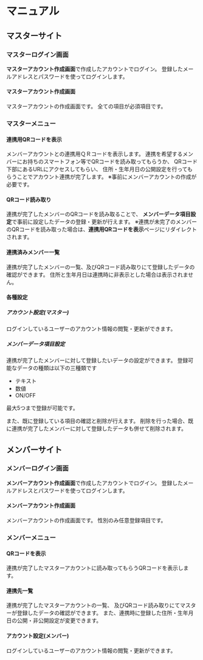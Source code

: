 # マニュアル

## マスターサイト

### マスターログイン画面

**マスターアカウント作成画面**で作成したアカウントでログイン。
登録したメールアドレスとパスワードを使ってログインします。

#### マスターアカウント作成画面

マスターアカウントの作成画面です。
全ての項目が必須項目です。

### マスターメニュー

#### 連携用QRコードを表示

メンバーアカウントとの連携用ＱＲコードを表示します。
連携を希望するメンバーにお持ちのスマートフォン等でQRコードを読み取ってもらうか、
QRコード下部にあるURLにアクセスしてもらい、
住所・生年月日の公開設定を行ってもらうことでアカウント連携が完了します。
※事前にメンバーアカウントの作成が必要です。

#### QRコード読み取り

連携が完了したメンバーのQRコードを読み取ることで、
**メンバーデータ項目設定**で事前に設定したデータの登録・更新が行えます。
※連携が未完了のメンバーのQRコードを読み取った場合は、**連携用QRコードを表示**ページにリダイレクトされます。

#### 連携済みメンバー一覧

連携が完了したメンバーの一覧、及びQRコード読み取りにて登録したデータの確認ができます。
住所と生年月日は連携時に非表示とした場合は表示されません。

#### 各種設定

##### アカウント設定(マスター)

ログインしているユーザーのアカウント情報の閲覧・更新ができます。

##### メンバーデータ項目設定

連携が完了したメンバーに対して登録したいデータの設定ができます。
登録可能なデータの種類は以下の三種類です

- テキスト
- 数値
- ON/OFF

最大5つまで登録が可能です。

また、既に登録している項目の確認と削除が行えます。
削除を行った場合、既に連携が完了したメンバーに対して登録したデータも併せて削除されます。

## メンバーサイト

### メンバーログイン画面

**メンバーアカウント作成画面**で作成したアカウントでログイン。
登録したメールアドレスとパスワードを使ってログインします。

#### メンバーアカウント作成画面

メンバーアカウントの作成画面です。
性別のみ任意登録項目です。

### メンバーメニュー

#### QRコードを表示

連携が完了したマスターアカウントに読み取ってもらうQRコードを表示します。

#### 連携先一覧

連携が完了したマスターアカウントの一覧、
及びQRコード読み取りにてマスターが登録したデータの確認ができます。
また、連携時に登録した住所・生年月日の公開・非公開設定が変更できます。

#### アカウント設定(メンバー)

ログインしているユーザーのアカウント情報の閲覧・更新ができます。
